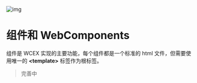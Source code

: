 <!--DESC: {icon:{name:"explore"},id:6} -->

![img](@/@wcex/doc/assets/logo.svg{width:16em;height:6em})

# 组件和 WebComponents

组件是 WCEX 实现的主要功能，每个组件都是一个标准的 html 文件，但需要使用唯一的 **\<template\>** 标签作为根标签。

> 完善中
